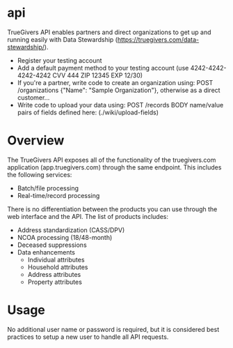 # api
TrueGivers API enables partners and direct organizations to get up and running easily with Data Stewardship (https://truegivers.com/data-stewardship/).

- Register your testing account
- Add a default payment method to your testing account (use 4242-4242-4242-4242 CVV 444 ZIP 12345 EXP 12/30)
- If you're a partner, write code to create an organization using: POST /organizations {"Name": "Sample Organization"}, otherwise as a direct customer...
- Write code to upload your data using: POST /records BODY name/value pairs of fields defined here: (./wiki/upload-fields)

# Overview
The TrueGivers API exposes all of the functionality of the truegivers.com application (app.truegivers.com) through the same endpoint.  This includes the following services:
- Batch/file processing
- Real-time/record processing

There is no differentiation between the products you can use through the web interface and the API.  The list of products includes:
- Address standardization (CASS/DPV)
- NCOA processing (18/48-month)
- Deceased suppressions
- Data enhancements
  - Individual attributes
  - Household attributes
  - Address attributes
  - Property attributes

# Usage
No additional user name or password is required, but it is considered best practices to setup a new user to handle all API requests.
